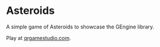 # Asteroids

A simple game of Asteroids to showcase the GEngine library.

Play at [qrgamestudio.com](https://qrgamestudio.com/).
